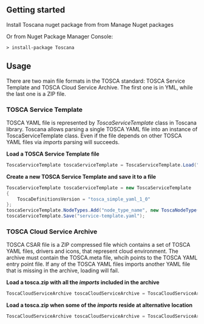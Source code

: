 
## Getting started
Install Toscana nuget package from from Manage Nuget packages

Or from Nuget Package Manager Console: 

```Batch
> install-package Toscana
```

## Usage

There are two main file formats in the TOSCA standard: TOSCA Service Template and TOSCA Cloud Service Archive. 
The first one is in YML, while the last one is a ZIP file.

### TOSCA Service Template 

TOSCA YAML file is represented by _ToscaServiceTemplate_ class in Toscana library. 
Toscana allows parsing a single TOSCA YAML file into an instance of ToscaServiceTemplate class. 
Even if the file depends on other TOSCA YAML files via _imports_ parsing will succeeds.

**Load a TOSCA Service Template file**
```C#
ToscaServiceTemplate toscaServiceTemplate = ToscaServiceTemplate.Load("service-template.yaml");
```

**Create a new TOSCA Service Template and save it to a file**
```C#
ToscaServiceTemplate toscaServiceTemplate = new ToscaServiceTemplate
{
    ToscaDefinitionsVersion = "tosca_simple_yaml_1_0"
};
toscaServiceTemplate.NodeTypes.Add("node_type_name", new ToscaNodeType() );
toscaServiceTemplate.Save("service-template.yaml");
```

### TOSCA Cloud Service Archive 

TOSCA CSAR file is a ZIP compressed file which contains a set of TOSCA YAML files, drivers and icons, that represent cloud environment.
The archive must contain the TOSCA.meta file, whcih points to the TOSCA YAML entry point file. If any of the TOSCA YAML files 
imports another YAML file that is missing in the archive, loading will fail.

**Load a tosca.zip with all the _imports_ included in the archive**

```C#
ToscaCloudServiceArchive toscaCloudServiceArchive = ToscaCloudServiceArchive.Load("cloud-archive.zip");
```

**Load a tosca.zip when some of the _imports_ reside at alternative location**

```C#
ToscaCloudServiceArchive toscaCloudServiceArchive = ToscaCloudServiceArchive.Load("cloud-archive.zip", @"c:\cloud-imports\");
```

